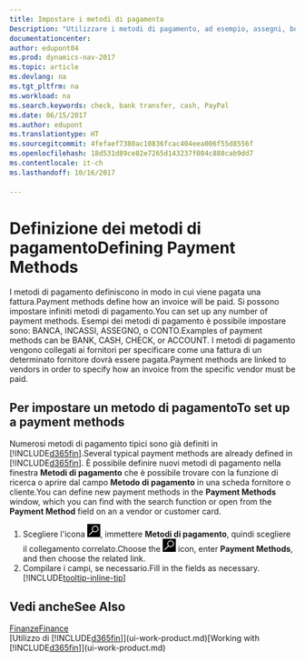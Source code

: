 ```yaml
---
title: Impostare i metodi di pagamento
Description: "Utilizzare i metodi di pagamento, ad esempio, assegni, bonifici, contanti o PayPal, per definire le modalità di pagamento di una fattura."
documentationcenter: 
author: edupont04
ms.prod: dynamics-nav-2017
ms.topic: article
ms.devlang: na
ms.tgt_pltfrm: na
ms.workload: na
ms.search.keywords: check, bank transfer, cash, PayPal
ms.date: 06/15/2017
ms.author: edupont
ms.translationtype: HT
ms.sourcegitcommit: 4fefaef7380ac10836fcac404eea006f55d8556f
ms.openlocfilehash: 18d531d89ce82e7265d143237f084c880cab9dd7
ms.contentlocale: it-ch
ms.lasthandoff: 10/16/2017

---
```

# <a name="defining-payment-methods"></a><span data-ttu-id="3e8f5-103">Definizione dei metodi di pagamento</span><span class="sxs-lookup"><span data-stu-id="3e8f5-103">Defining Payment Methods</span></span>
<span data-ttu-id="3e8f5-104">I metodi di pagamento definiscono in modo in cui viene pagata una fattura.</span><span class="sxs-lookup"><span data-stu-id="3e8f5-104">Payment methods define how an invoice will be paid.</span></span> <span data-ttu-id="3e8f5-105">Si possono impostare infiniti metodi di pagamento.</span><span class="sxs-lookup"><span data-stu-id="3e8f5-105">You can set up any number of payment methods.</span></span> <span data-ttu-id="3e8f5-106">Esempi dei metodi di pagamento è possibile impostare sono: BANCA, INCASSI, ASSEGNO, o CONTO.</span><span class="sxs-lookup"><span data-stu-id="3e8f5-106">Examples of payment methods can be BANK, CASH, CHECK, or ACCOUNT.</span></span>
<span data-ttu-id="3e8f5-107">I metodi di pagamento vengono collegati ai fornitori per specificare come una fattura di un determinato fornitore dovrà essere pagata.</span><span class="sxs-lookup"><span data-stu-id="3e8f5-107">Payment methods are linked to vendors in order to specify how an invoice from the specific vendor must be paid.</span></span>

## <a name="to-set-up-a-payment-methods"></a><span data-ttu-id="3e8f5-108">Per impostare un metodo di pagamento</span><span class="sxs-lookup"><span data-stu-id="3e8f5-108">To set up a payment methods</span></span>
<span data-ttu-id="3e8f5-109">Numerosi metodi di pagamento tipici sono già definiti in [!INCLUDE[d365fin](includes/d365fin_md.md)].</span><span class="sxs-lookup"><span data-stu-id="3e8f5-109">Several typical payment methods are already defined in [!INCLUDE[d365fin](includes/d365fin_md.md)].</span></span> <span data-ttu-id="3e8f5-110">È possibile definire nuovi metodi di pagamento nella finestra **Metodi di pagamento** che è possibile trovare con la funzione di ricerca o aprire dal campo **Metodo di pagamento** in una scheda fornitore o cliente.</span><span class="sxs-lookup"><span data-stu-id="3e8f5-110">You can define new payment methods in the **Payment Methods** window, which you can find with the search function or open from the **Payment Method** field on an a vendor or customer card.</span></span>
1. <span data-ttu-id="3e8f5-111">Scegliere l'icona ![Cerca pagina o report](media/ui-search/search_small.png "icona Cerca pagina o report"), immettere **Metodi di pagamento**, quindi scegliere il collegamento correlato.</span><span class="sxs-lookup"><span data-stu-id="3e8f5-111">Choose the ![Search for Page or Report](media/ui-search/search_small.png "Search for Page or Report icon") icon, enter **Payment Methods**, and then choose the related link.</span></span>
2. <span data-ttu-id="3e8f5-112">Compilare i campi, se necessario.</span><span class="sxs-lookup"><span data-stu-id="3e8f5-112">Fill in the fields as necessary.</span></span> [!INCLUDE[tooltip-inline-tip](includes/tooltip-inline-tip_md.md)]

## <a name="see-also"></a><span data-ttu-id="3e8f5-113">Vedi anche</span><span class="sxs-lookup"><span data-stu-id="3e8f5-113">See Also</span></span>
[<span data-ttu-id="3e8f5-114">Finanze</span><span class="sxs-lookup"><span data-stu-id="3e8f5-114">Finance</span></span>](finance.md)  
<span data-ttu-id="3e8f5-115">[Utilizzo di [!INCLUDE[d365fin](includes/d365fin_md.md)]](ui-work-product.md)</span><span class="sxs-lookup"><span data-stu-id="3e8f5-115">[Working with [!INCLUDE[d365fin](includes/d365fin_md.md)]](ui-work-product.md)</span></span>  

